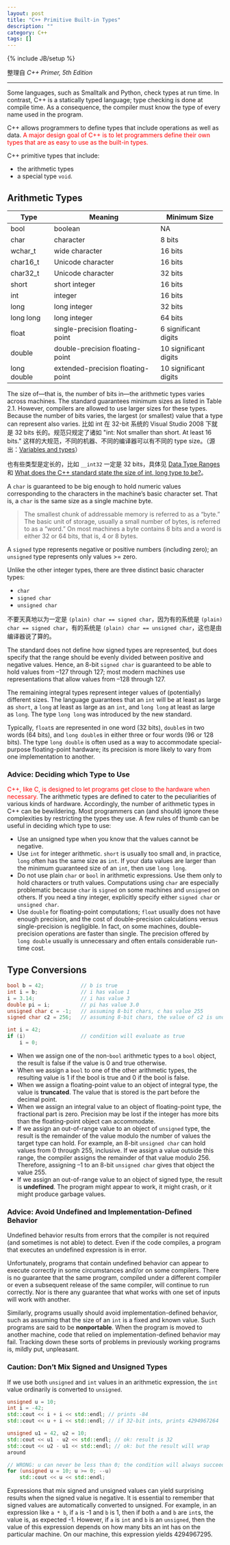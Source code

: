 ```yaml
---
layout: post
title: "C++ Primitive Built-in Types"
description: ""
category: C++
tags: []
---
```

{% include JB/setup %}

整理自 _C++ Primer, 5th Edition_

-----

Some languages, such as Smalltalk and Python, check types at run time. In contrast, C++ is a statically typed language; type checking is done at compile time. As a consequence, the compiler must know the type of every name used in the program.

C++ allows programmers to define types that include operations as well as data. <font color="red">A major design goal of C++ is to let programmers define their own types that are as easy to use as the built-in types.</font>

C++ primitive types that include:

- the arithmetic types
- a special type `void`.

## Arithmetic Types

<!--
Type,	Meaning,	Minimum Size
bool,	boolean,	NA
char,	character,	8 bits
wchar_t,	wide character,	16 bits
char16_t,	Unicode character,	16 bits
char32_t,	Unicode character,	32 bits
short,	short integer, 16 bits
int,	integer,	16 bits
long,	long integer, 32 bits
long long,	long integer,	64 bits
float,	single-precision floating-point,	6 significant digits
double,	double-precision floating-point,	10 significant digits
long double,	extended-precision floating-point,	10 significant digits
-->

| Type        | Meaning                           | Minimum Size          |
|-------------|-----------------------------------|-----------------------|
| bool        | boolean                           | NA                    |
| char        | character                         | 8 bits                |
| wchar_t     | wide character                    | 16 bits               |
| char16_t    | Unicode character                 | 16 bits               |
| char32_t    | Unicode character                 | 32 bits               |
| short       | short integer                     | 16 bits               |
| int         | integer                           | 16 bits               |
| long        | long integer                      | 32 bits               |
| long long   | long integer                      | 64 bits               |
| float       | single-precision floating-point   | 6 significant digits  |
| double      | double-precision floating-point   | 10 significant digits |
| long double | extended-precision floating-point | 10 significant digits |

The size of—that is, the number of bits in—the arithmetic types varies across machines. The standard guarantees minimum sizes as listed in Table 2.1. However, compilers are allowed to use larger sizes for these types. Because the number of bits varies, the largest (or smallest) value that a type can represent also varies. 比如 int 在 32-bit 系统的 Visual Studio 2008 下就是 32 bits 长的。规范只规定了诸如 "int: Not smaller than short. At least 16 bits." 这样的大规范，不同的机器、不同的编译器可以有不同的 type size。（源出：[Variables and types](http://www.cplusplus.com/doc/tutorial/variables)）

也有些类型是定长的，比如 `__int32` 一定是 32 bits，具体见 [Data Type Ranges](https://msdn.microsoft.com/zh-cn/library/s3f49ktz.aspx) 和 [What does the C++ standard state the size of int, long type to be?](http://stackoverflow.com/questions/589575/what-does-the-c-standard-state-the-size-of-int-long-type-to-be)。

A `char` is guaranteed to be big enough to hold numeric values corresponding to the characters in the machine’s basic character set. That is, a `char` is the same size as a single machine byte.

> The smallest chunk of addressable memory is referred to as a “byte.” The basic unit of storage, usually a small number of bytes, is referred to as a “word.” On most machines a byte contains 8 bits and a word is either 32 or 64 bits, that is, 4 or 8 bytes.

A `signed` type represents negative or positive numbers (including zero); an `unsigned` type represents only values >= zero.

Unlike the other integer types, there are three distinct basic character types: 

* `char`
* `signed char`
* `unsigned char`

不要天真地以为一定是 `(plain) char == signed char`，因为有的系统是 `(plain) char == signed char`，有的系统是 `(plain) char == unsigned char`，这也是由编译器说了算的。

The standard does not define how signed types are represented, but does specify that the range should be evenly divided between positive and negative values. Hence, an 8-bit `signed char` is guaranteed to be able to hold values from –127 through 127; most modern machines use representations that allow values from –128 through 127.

The remaining integral types represent integer values of (potentially) different sizes. The language guarantees that an `int` will be at least as large as `short`, a `long` at least as large as an `int`, and `long long` at least as large as `long`. The type `long long` was introduced by the new standard.

Typically, `float`s are represented in one word (32 bits), `double`s in two words (64 bits), and `long double`s in either three or four words (96 or 128 bits). The type `long double` is often used as a way to accommodate special-purpose floating-point hardware; its precision is more likely to vary from one implementation to another.

### Advice: Deciding which Type to Use
   
<font color="red">C++, like C, is designed to let programs get close to the hardware when necessary.</font> The arithmetic types are defined to cater to the peculiarities of various kinds of hardware. Accordingly, the number of arithmetic types in C++ can be bewildering. Most programmers can (and should) ignore these complexities by restricting the types they use. A few rules of thumb can be useful in deciding which type to use:  

* Use an unsigned type when you know that the values cannot be negative.
* Use `int` for integer arithmetic. `short` is usually too small and, in practice, `long` often has the same size as `int`. If your data values are larger than the minimum guaranteed size of an `int`, then use `long long`.
* Do not use plain `char` or `bool` in arithmetic expressions. Use them only to hold characters or truth values. Computations using `char` are especially problematic because `char` is `signed` on some machines and `unsigned` on others. If you need a tiny integer, explicitly specify either `signed char` or `unsigned char`.
* Use `double` for floating-point computations; `float` usually does not have enough precision, and the cost of double-precision calculations versus single-precision is negligible. In fact, on some machines, double-precision operations are faster than single. The precision offered by `long double` usually is unnecessary and often entails considerable run-time cost.

## Type Conversions

```cpp
bool b = 42; 			// b is true
int i = b; 				// i has value 1
i = 3.14; 				// i has value 3
double pi = i; 			// pi has value 3.0
unsigned char c = -1; 	// assuming 8-bit chars, c has value 255
signed char c2 = 256; 	// assuming 8-bit chars, the value of c2 is undefined

int i = 42;
if (i) 					// condition will evaluate as true
	i = 0;
```

* When we assign one of the non-`bool` arithmetic types to a `bool` object, the result is false if the value is 0 and true otherwise.
* When we assign a `bool` to one of the other arithmetic types, the resulting value is 1 if the bool is true and 0 if the bool is false.
* When we assign a floating-point value to an object of integral type, the value is **truncated**. The value that is stored is the part before the decimal point.
* When we assign an integral value to an object of floating-point type, the fractional part is zero. Precision may be lost if the integer has more bits than the floating-point object can accommodate.
* If we assign an out-of-range value to an object of `unsigned` type, the result is the remainder of the value modulo the number of values the target type can hold. For example, an 8-bit `unsigned char` can hold values from 0 through 255, inclusive. If we assign a value outside this range, the compiler assigns the remainder of that value modulo 256. Therefore, assigning –1 to an 8-bit `unsigned char` gives that object the value 255.
* If we assign an out-of-range value to an object of signed type, the result is **undefined**. The program might appear to work, it might crash, or it might produce garbage values.

### Advice: Avoid Undefined and Implementation-Defined Behavior

Undefined behavior results from errors that the compiler is not required (and sometimes is not able) to detect. Even if the code compiles, a program that executes an undefined expression is in error.  

Unfortunately, programs that contain undefined behavior can appear to execute correctly in some circumstances and/or on some compilers. There is no guarantee that the same program, compiled under a different compiler or even a subsequent release of the same compiler, will continue to run correctly. Nor is there any guarantee that what works with one set of inputs will work with another.  

Similarly, programs usually should avoid implementation-defined behavior, such as assuming that the size of an `int` is a fixed and known value. Such programs are said to be **nonportable**. When the program is moved to another machine, code that relied on implementation-defined behavior may fail. Tracking down these sorts of problems in previously working programs is, mildly put, unpleasant.

### Caution: Don’t Mix Signed and Unsigned Types

If we use both `unsigned` and `int` values in an arithmetic expression, the `int` value ordinarily is converted to `unsigned`.

```cpp
unsigned u = 10;
int i = -42;
std::cout << i + i << std::endl; // prints -84
std::cout << u + i << std::endl; // if 32-bit ints, prints 4294967264

unsigned u1 = 42, u2 = 10;
std::cout << u1 - u2 << std::endl; // ok: result is 32
std::cout << u2 - u1 << std::endl; // ok: but the result will wrap
around

// WRONG: u can never be less than 0; the condition will always succeed
for (unsigned u = 10; u >= 0; --u)
	std::cout << u << std::endl;
```
	
Expressions that mix signed and unsigned values can yield surprising results when the signed value is negative. It is essential to remember that signed values are automatically converted to unsigned. For example, in an expression like `a * b`, if `a` is -1 and `b` is 1, then if both `a` and `b` are `int`s, the value is, as expected -1. However, if `a` is `int` and `b` is an `unsigned`, then the value of this expression depends on how many bits an int has on the particular machine. On our machine, this expression yields 4294967295.